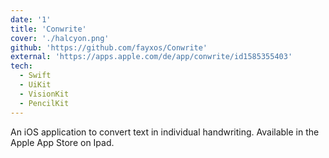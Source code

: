 ```yaml
---
date: '1'
title: 'Conwrite'
cover: './halcyon.png'
github: 'https://github.com/fayxos/Conwrite'
external: 'https://apps.apple.com/de/app/conwrite/id1585355403'
tech:
  - Swift
  - UiKit
  - VisionKit
  - PencilKit
---
```


An iOS application to convert text in individual handwriting. Available in the Apple App Store on Ipad.
